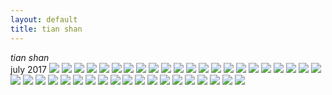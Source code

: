 ```yaml
---
layout: default
title: tian shan
---
```


*tian shan*     
july 2017
<img src="/img/kyrgyzstan/IMG_0479.jpg">
<img src="/img/kyrgyzstan/IMG_9343.jpg">
<img src="/img/kyrgyzstan/IMG_0773.JPG">
<img src="/img/kyrgyzstan/IMG_9558.jpg">
<img src="/img/kyrgyzstan/IMG_9562.jpg">
<img src="/img/kyrgyzstan/IMG_9602.jpg">
<img src="/img/kyrgyzstan/IMG_9626.jpg">
<img src="/img/kyrgyzstan/IMG_9644.jpg">
<img src="/img/kyrgyzstan/IMG_9709.jpg">
<img src="/img/kyrgyzstan/IMG_9712.jpg">
<img src="/img/kyrgyzstan/IMG_9721.jpg">
<img src="/img/kyrgyzstan/IMG_9743.jpg">
<img src="/img/kyrgyzstan/IMG_9756.jpg">
<img src="/img/kyrgyzstan/IMG_9777.jpg">
<img src="/img/kyrgyzstan/IMG_9814.jpg">
<img src="/img/kyrgyzstan/IMG_9817.jpg">
<img src="/img/kyrgyzstan/IMG_9823.jpg">
<img src="/img/kyrgyzstan/IMG_9850.jpg">
<img src="/img/kyrgyzstan/IMG_9906.jpg">
<img src="/img/kyrgyzstan/IMG_9918.jpg">
<img src="/img/kyrgyzstan/IMG_9942.jpg">
<img src="/img/kyrgyzstan/IMG_9945.jpg">
<img src="/img/kyrgyzstan/IMG_9946.jpg">
<img src="/img/kyrgyzstan/IMG_9924.jpg">
<img src="/img/kyrgyzstan/IMG_0001.jpg">
<img src="/img/kyrgyzstan/IMG_0005.jpg">
<img src="/img/kyrgyzstan/IMG_0008.jpg">
<img src="/img/kyrgyzstan/IMG_0016.jpg">
<img src="/img/kyrgyzstan/IMG_0020.jpg">
<img src="/img/kyrgyzstan/IMG_0041.jpg">
<img src="/img/kyrgyzstan/IMG_0055.jpg">
<img src="/img/kyrgyzstan/IMG_0067.jpg">
<img src="/img/kyrgyzstan/IMG_0119.jpg">
<img src="/img/kyrgyzstan/IMG_0113.jpg">
<img src="/img/kyrgyzstan/IMG_0125.jpg">
<img src="/img/kyrgyzstan/IMG_0165.jpg">
<img src="/img/kyrgyzstan/IMG_0169.jpg">
<img src="/img/kyrgyzstan/IMG_0198.jpg">
<img src="/img/kyrgyzstan/IMG_0218.jpg">
<img src="/img/kyrgyzstan/IMG_9671.jpg">
<img src="/img/kyrgyzstan/coffee.jpg">

